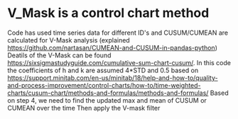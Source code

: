 # V_Mask is a control chart method
Code has used time series data for different ID's and CUSUM/CUMEAN are calculated for V-Mask analysis (explained https://github.com/nartasan/CUMEAN-and-CUSUM-in-pandas-python)
Deatils of the V-Mask can be found https://sixsigmastudyguide.com/cumulative-sum-chart-cusum/.
In this code the coefficients of h and k are assumed 4*STD and 0.5 based on https://support.minitab.com/en-us/minitab/18/help-and-how-to/quality-and-process-improvement/control-charts/how-to/time-weighted-charts/cusum-chart/methods-and-formulas/methods-and-formulas/
Based on step 4, we need to find the updated max and mean of CUSUM or CUMEAN over the time
Then apply the V-mask filter
